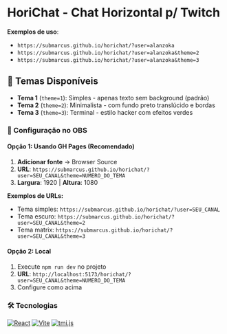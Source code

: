 # HoriChat - Chat Horizontal p/ Twitch

**Exemplos de uso**:

-   `https://submarcus.github.io/horichat/?user=alanzoka`
-   `https://submarcus.github.io/horichat/?user=alanzoka&theme=2`
-   `https://submarcus.github.io/horichat/?user=alanzoka&theme=3`

## 🎨 Temas Disponíveis

-   **Tema 1** (`theme=1`): Simples - apenas texto sem background (padrão)
-   **Tema 2** (`theme=2`): Minimalista - com fundo preto translúcido e bordas
-   **Tema 3** (`theme=3`): Terminal - estilo hacker com efeitos verdes

### 🚀 Configuração no OBS

#### Opção 1: Usando GH Pages (Recomendado)

1. **Adicionar fonte** → Browser Source
2. **URL**: `https://submarcus.github.io/horichat/?user=SEU_CANAL&theme=NUMERO_DO_TEMA`
3. **Largura**: 1920 | **Altura**: 1080

**Exemplos de URLs:**

-   Tema simples: `https://submarcus.github.io/horichat/?user=SEU_CANAL`
-   Tema escuro: `https://submarcus.github.io/horichat/?user=SEU_CANAL&theme=2`
-   Tema matrix: `https://submarcus.github.io/horichat/?user=SEU_CANAL&theme=3`

#### Opção 2: Local

1. Execute `npm run dev` no projeto
2. **URL**: `http://localhost:5173/horichat/?user=SEU_CANAL&theme=NUMERO_DO_TEMA`
3. Configure como acima

### 🛠️ Tecnologias

[![React](https://img.shields.io/badge/React-61DAFB?style=plastic&logo=react&logoColor=black)](https://reactjs.org/)
[![Vite](https://img.shields.io/badge/Vite-646CFF?style=plastic&logo=vite&logoColor=white)](https://vitejs.dev/)
[![tmi.js](https://img.shields.io/badge/tmi.js-9146FF?style=plastic&logo=javascript&logoColor=white)](https://tmijs.com/)
